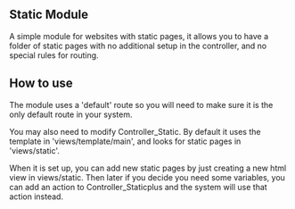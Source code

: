 ## Static Module

A simple module for websites with static pages, it allows you to have a folder of static pages with no additional setup in the controller, and no special rules for routing.

How to use
----------
The module uses a 'default' route so you will need to make sure it is the only default route in your system.

You may also need to modify Controller_Static. By default it uses the template in 'views/template/main', and looks for static pages in 'views/static'.

When it is set up, you can add new static pages by just creating a new html view in views/static. Then later if you decide you need some variables, you can add an action to Controller_Staticplus and the system will use that action instead.